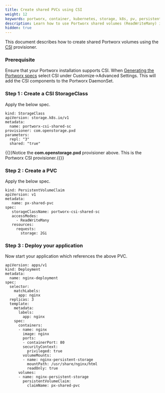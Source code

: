 ```yaml
---
title: Create shared PVCs using CSI
weight: 12
keywords: portworx, container, kubernetes, storage, k8s, pv, persistent disk, pvc
description: Learn how to use Portworx shared volumes (ReadWriteMany) in your Kubernetes cluster using CSI
hidden: true
---
```


This document describes how to create shared Portworx volumes using the [CSI](https://kubernetes-csi.github.io/) provisioner.

### Prerequisite

Ensure that your Portworx installation supports CSI. When [Generating the Portworx specs](https://central.portworx.com) select CSI under Customize->Advanced Settings. This will add the CSI components to the Portworx DaemonSet.

### Step 1 : Create a CSI StorageClass

Apply the below spec.

```text
kind: StorageClass
apiVersion: storage.k8s.io/v1
metadata:
  name: portworx-csi-shared-sc
provisioner: com.openstorage.pxd
parameters:
  repl: "3"
  shared: "true"
```

{{<info>}}Notice the **com.openstorage.pxd** provisioner above. This is the Portworx CSI provisioner.{{</info>}}

### Step 2 : Create a PVC

Apply the below spec.

```text
kind: PersistentVolumeClaim
apiVersion: v1
metadata:
   name: px-shared-pvc
spec:
   storageClassName: portworx-csi-shared-sc
   accessModes:
     - ReadWriteMany
   resources:
     requests:
       storage: 2Gi
```

### Step 3 : Deploy your application

Now start your application which references the above PVC.

```text
apiVersion: apps/v1
kind: Deployment
metadata:
  name: nginx-deployment
spec:
  selector:
    matchLabels:
      app: nginx
  replicas: 3
  template:
    metadata:
      labels:
        app: nginx
    spec:
      containers:
      - name: nginx
        image: nginx
        ports:
        - containerPort: 80
        securityContext:
          privileged: true
        volumeMounts:
        - name: nginx-persistent-storage
          mountPath: /usr/share/nginx/html
          readOnly: true
      volumes:
      - name: nginx-persistent-storage
        persistentVolumeClaim:
          claimName: px-shared-pvc
```
